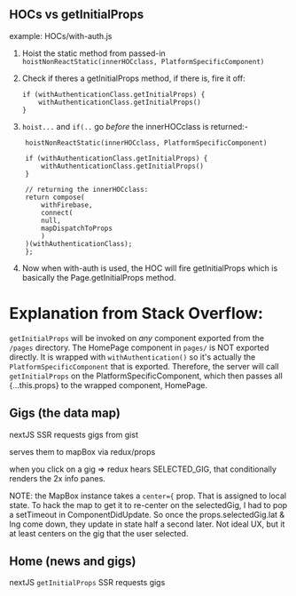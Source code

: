 ## HOCs vs getInitialProps

example: HOCs/with-auth.js

1. Hoist the static method from passed-in <PageComponent />
   `hoistNonReactStatic(innerHOCclass, PlatformSpecificComponent)`

2. Check if theres a getInitialProps method, if there is, fire it off:
   ```
   if (withAuthenticationClass.getInitialProps) {
       withAuthenticationClass.getInitialProps()
   }
   ```
3. `hoist...` and `if(..` go _before_ the innerHOCclass is returned:-

```
    hoistNonReactStatic(innerHOCclass, PlatformSpecificComponent)

    if (withAuthenticationClass.getInitialProps) {
        withAuthenticationClass.getInitialProps()
    }

    // returning the innerHOCclass:
    return compose(
        withFirebase,
        connect(
        null,
        mapDispatchToProps
        )
    )(withAuthenticationClass);
    };

```
4. Now when with-auth is used, the HOC will fire getInitialProps which is basically the Page.getInitialProps method.

# Explanation from Stack Overflow:

`getInitialProps` will be invoked on *any* component exported from the `/pages` directory. The HomePage component in `pages/` is NOT exported directly. It is wrapped with `withAuthentication()` so it's actually the `PlatformSpecificComponent` that is exported. Therefore, the server will call `getInitialProps` on the PlatformSpecificComponent, which then passes all {...this.props} to the wrapped component, HomePage.


## Gigs (the data map)

nextJS SSR requests gigs from gist

serves them to mapBox via redux/props

when you click on a gig => redux hears SELECTED_GIG, that conditionally renders the 2x info panes.

NOTE: the MapBox instance takes a `center={` prop. That is assigned to local state. To hack the map to get it to re-center on the selectedGig, I had to pop a setTimeout in ComponentDidUpdate. So once the props.selectedGig.lat & lng come down, they update in state half a second later. Not ideal UX, but it at least centers on the gig that the user selected.


## Home (news and gigs)

nextJS `getInitialProps` SSR requests gigs